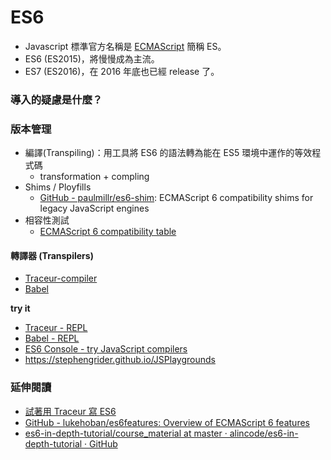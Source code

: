 # ES6

* Javascript 標準官方名稱是 [ECMAScript](https://en.wikipedia.org/wiki/ECMAScript) 簡稱 ES。
* ES6 (ES2015)，將慢慢成為主流。
* ES7 (ES2016)，在 2016 年底也已經 release 了。

<!-- ES5.1 2011 -->
<!-- 有一些建議被提出，希望未來的版本改使用年份來命名，但大多數的人還是習慣用 ES6 來稱呼。-->

### 導入的疑慮是什麼？

### 版本管理

* 編譯(Transpiling)：用工具將 ES6 的語法轉為能在 ES5 環境中運作的等效程式碼
  * transformation + compling
* Shims / Ployfills
  * [GitHub - paulmillr/es6-shim](https://github.com/paulmillr/es6-shim): ECMAScript 6 compatibility shims for legacy JavaScript engines
* 相容性測試
  * [ECMAScript 6 compatibility table](http://kangax.github.io/compat-table/es6/)

#### 轉譯器 (Transpilers)

* [Traceur-compiler](https://github.com/google/traceur-compiler)
* [Babel](https://babeljs.io/)
  
**try it**

* [Traceur - REPL](https://google.github.io/traceur-compiler/demo/repl.html)
* [Babel - REPL](https://babeljs.io/repl/)
* [ES6 Console - try JavaScript compilers](https://es6console.com/)
* <https://stephengrider.github.io/JSPlaygrounds>

### 延伸閱讀

* [試著用 Traceur 寫 ES6](https://google.github.io/traceur-compiler/demo/repl.html)
* [GitHub - lukehoban/es6features: Overview of ECMAScript 6 features](https://github.com/lukehoban/es6features)
* [es6-in-depth-tutorial/course_material at master · alincode/es6-in-depth-tutorial · GitHub](https://github.com/alincode/es6-in-depth-tutorial/tree/master/course_material)

<!--
* [ES2015新语法详解（一） | 陈钰博的博客](http://chenyubo.me/2017/03/03/book-ES2015-summary-01/)
* [TypeScript](http://www.typescriptlang.org)
* [Playground Typescript](http://www.typescriptlang.org/Playground)
-->

